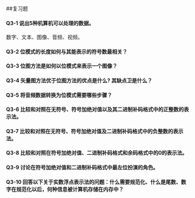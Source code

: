 ##复习题
#### Q3-1 说出5种机算机可以处理的数据。
数字、文本、图像、音频、视频。

#### Q3-2 位模式的长度如何与其能表示的符号数最相关？


#### Q3-3 位图方法是如何以位模式来表示一个图像？


#### Q3-4 矢量图方法优于位图方法的优点是什么? 其缺点卫是什么？


#### Q3-5 将音频数据转换为位模式需要哪些步骤？


#### Q3-6 比较和对照在无符号、符号加绝对值以及其二进制补码格式中的正整数的表示法。


#### Q3-7 比较和对照在无符号、符号加绝对值及二进制补码格式中的负整数的表示法。


#### Q3-8 比较和对照在符号加绝对值、二进制补码格式和余码格式中的0的表示法。


#### Q3-9 讨论在符号加绝对值和二进制补码格式中最左位扮演的角色。


#### Q3-10 回答以下关于实数浮点表示法的问题：什么需要规范化、什么是尾数、数字在规范化以后，何种信息被计算机存储在内存中？
